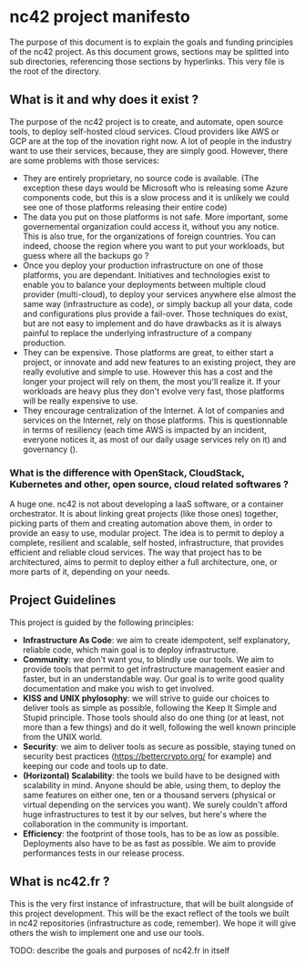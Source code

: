 # nc42 project manifesto

The purpose of this document is to explain the goals and funding principles of the nc42 project.
As this document grows, sections may be splitted into sub directories, referencing those sections by hyperlinks.
This very file is the root of the directory.

## What is it and why does it exist ?

The purpose of the nc42 project is to create, and automate, open source tools, to deploy self-hosted cloud services.
Cloud providers like AWS or GCP are at the top of the inovation right now. A lot of people in the industry want to use their services, because, they are simply good.
However, there are some problems with those services:

+ They are entirely proprietary, no source code is available. (The exception these days would be Microsoft who is releasing some Azure components code, but this is a slow process and it is unlikely we could see one of those platforms releasing their entire code)
+ The data you put on those platforms is not safe. More important, some governemental organization could access it, without you any notice. This is also true, for the organizations of foreign countries. You can indeed, choose the region where you want to put your workloads, but guess where all the backups go ?
+ Once you deploy your production infrastructure on one of those platforms, you are dependant. Initiatives and technologies exist to enable you to balance your deployments between multiple cloud provider (multi-cloud), to deploy your services anywhere else almost the same way (infrastructure as code), or simply backup all your data, code and configurations plus provide a fail-over. Those techniques do exist, but are not easy to implement and do have drawbacks as it is always painful to replace the underlying infrastructure of a company production.
+ They can be expensive. Those platforms are great, to either start a project, or innovate and add new features to an existing project, they are really evolutive and simple to use. However this has a cost and the longer your project will rely on them, the most you'll realize it. If your workloads are heavy plus they don't evolve very fast, those platforms will be really expensive to use.
+ They encourage centralization of the Internet. A lot of companies and services on the Internet, rely on those platforms. This is questionnable in terms of resiliency (each time AWS is impacted by an incident, everyone notices it, as most of our daily usage services rely on it) and governancy ().

### What is the difference with OpenStack, CloudStack, Kubernetes and other, open source, cloud related softwares ?

A huge one. nc42 is not about developing a IaaS software, or a container orchestrator.
It is about linking great projects (like those ones) together, picking parts of them and creating automation above them, in order to provide an easy to use, modular project. The idea is to permit to deploy a complete, resilient and scalable, self hosted, infrastructure, that provides efficient and reliable cloud services.
The way that project has to be architectured, aims to permit to deploy either a full architecture, one, or more parts of it, depending on your needs.

## Project Guidelines

This project is guided by the following principles:

+ **Infrastructure As Code**: we aim to create idempotent, self explanatory, reliable code, which main goal is to deploy infrastructure.
+ **Community**: we don't want you, to blindly use our tools. We aim to provide tools that permit to get infrastructure management easier and faster, but in an understandable way. Our goal is to write good quality documentation and make you wish to get involved.
+ **KISS and UNIX phylosophy**: we will strive to guide our choices to deliver tools as simple as possible, following the Keep It Simple and Stupid principle. Those tools should also do one thing (or at least, not more than a few things) and do it well, following the well known principle from the UNIX world.
+ **Security**: we aim to deliver tools as secure as possible, staying tuned on security best practices (https://bettercrypto.org/ for example) and keeping our code and tools up to date.
+ **(Horizontal) Scalability**: the tools we build have to be designed with scalability in mind. Anyone should be able, using them, to deploy the same features on either one, ten or a thousand servers (physical or virtual depending on the services you want). We surely couldn't afford huge infrastructures to test it by our selves, but here's where the collaboration in the community is important.
+ **Efficiency**: the footprint of those tools, has to be as low as possible. Deployments also have to be as fast as possible. We aim to provide performances tests in our release process.

## What is nc42.fr ?

This is the very first instance of infrastructure, that will be built alongside of this project development. This will be the exact reflect of the tools we built in nc42 repositories (infrastructure as code, remember). We hope it will give others the wish to implement one and use our tools.

TODO: describe the goals and purposes of nc42.fr in itself
